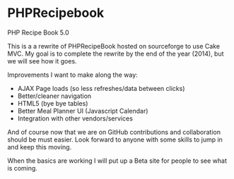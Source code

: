 PHPRecipebook
=============

PHP Recipe Book 5.0

This is a a rewrite of PHPRecipeBook hosted on sourceforge to use Cake MVC.  My goal is to complete the rewrite by the end of the year (2014), but we will see how it goes.  

Improvements I want to make along the way:
* AJAX Page loads (so less refreshes/data between clicks)
* Better/cleaner navigation
* HTML5 (bye bye tables)
* Better Meal Planner UI (Javascript Calendar)
* Integration with other vendors/services

And of course now that we are on GitHub contributions and collaboration should be must easier.  Look forward to anyone with some skills to jump in and keep this moving.

When the basics are working I will put up a Beta site for people to see what is coming.
